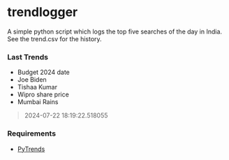 # trendlogger
A simple python script which logs the top five searches of the day in India.<br>See the trend.csv for the history.<br>

<!-- Last Trends -->
### Last Trends
* Budget 2024 date
* Joe Biden
* Tishaa Kumar
* Wipro share price
* Mumbai Rains
> 2024-07-22 18:19:22.518055

<!-- Requirements -->
### Requirements
* [PyTrends](https://github.com/dreyco676/pytrends)
